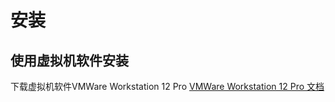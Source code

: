 # 安装
## 使用虚拟机软件安装

下载虚拟机软件VMWare Workstation 12 Pro
[VMWare Workstation 12 Pro 文档](http://pubs.vmware.com/workstation-12/index.jsp?lang=zh_CN&topic=/com.vmware.ws.using.doc/GUID-3F6B9D0E-6CFC-4627-B80B-9A68A5960F60.html)

